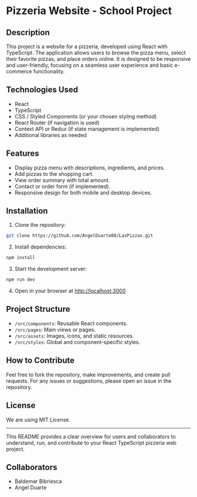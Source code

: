 # Pizzeria Website - School Project

## Description

This project is a website for a pizzeria, developed using React with TypeScript. The application allows users to browse the pizza menu, select their favorite pizzas, and place orders online. It is designed to be responsive and user-friendly, focusing on a seamless user experience and basic e-commerce functionality.

## Technologies Used

- React
- TypeScript
- CSS / Styled Components (or your chosen styling method)
- React Router (if navigation is used)
- Context API or Redux (if state management is implemented)
- Additional libraries as needed

## Features

- Display pizza menu with descriptions, ingredients, and prices.
- Add pizzas to the shopping cart.
- View order summary with total amount.
- Contact or order form (if implemented).
- Responsive design for both mobile and desktop devices.

## Installation

1. Clone the repository:

```bash
git clone https://github.com/AngelDuarte08/LasPizzas.git
```

2. Install dependencies:

```bash
npm install
```

3. Start the development server:

```bash
npm run dev
```

4. Open in your browser at [http://localhost:3000](http://localhost:3000)

## Project Structure

- `/src/components`: Reusable React components.
- `/src/pages`: Main views or pages.
- `/src/assets`: Images, icons, and static resources.
- `/src/styles`: Global and component-specific styles.

## How to Contribute

Feel free to fork the repository, make improvements, and create pull requests. For any issues or suggestions, please open an issue in the repository.

## License

We are using MIT License.

---

This README provides a clear overview for users and collaborators to understand, run, and contribute to your React TypeScript pizzeria web project.

## Collaborators

- Baldemar Bibriesca
- Angel Duarte
